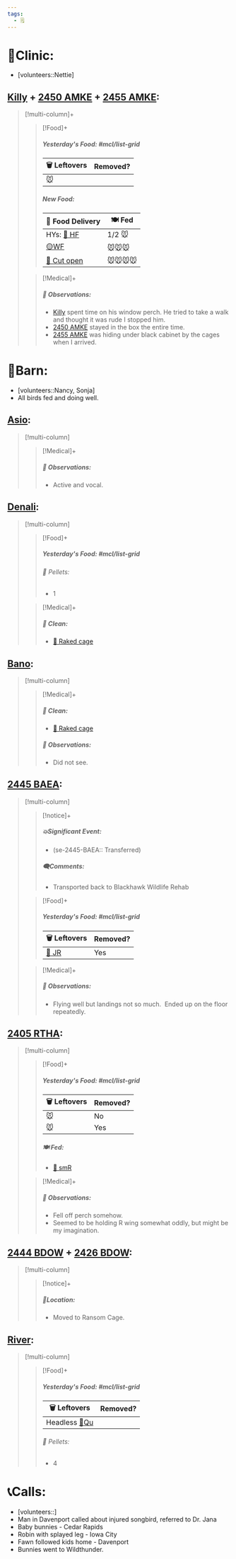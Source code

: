 ```yaml
---
tags:
  - 🗒️
---
```


# 🏥Clinic:
- [volunteers::Nettie]

## [Killy](../RARE%20Birds/Ed%20Birds/Killy.md) + [2450 AMKE](../RARE%20Birds/2450%20AMKE.md) + [2455 AMKE](../RARE%20Birds/2455%20AMKE.md):
> [!multi-column]+
>
>> [!Food]+
>> ##### Yesterday's Food: #mcl/list-grid
>> |🗑️ Leftovers| Removed?
>> |---|---|
>>|🐭|
>>
>> ##### New Food:
>> |🚚 Food Delivery| 🍽️ Fed|
>> |---|---|
>> |HYs: [🫱 HF](../Admin/Codes/Handfed.md)|1/2 🐭
>>|[🟡WF](../Admin/Codes/Whole%20food.md)|🐭🐭🐭|
>>|[🔪 Cut open](../Admin/Codes/Cut%20open.md)|🐭🐭🐭🐭
>
>> [!Medical]+
>> ##### 🔭 Observations:
>> - [Killy](../RARE%20Birds/Ed%20Birds/Killy.md) spent time on his window perch. He tried to take a walk and thought it was rude I stopped him.
>> - [2450 AMKE](../RARE%20Birds/2450%20AMKE.md) stayed in the box the entire time.
>> - [2455 AMKE](../RARE%20Birds/2455%20AMKE.md) was hiding under black cabinet by the cages when I arrived.

# 🏡Barn:
- [volunteers::Nancy, Sonja]
- All birds fed and doing well.

## [Asio](../RARE%20Birds/Ed%20Birds/Asio.md):
> [!multi-column]
>
>> [!Medical]+
>> ##### 🔭 Observations:
>> - Active and vocal.

## [Denali](../RARE%20Birds/Ed%20Birds/Denali.md):
> [!multi-column]
>
>> [!Food]+
>> ##### Yesterday's Food: #mcl/list-grid
>>###### 💩 Pellets:
>>- 1
>
>> [!Medical]+
>>##### 🫧 Clean:
>>- [🧹 Raked cage](../Admin/Codes/Raked%20cage.md)

## [Bano](../RARE%20Birds/Ed%20Birds/Bano.md):
> [!multi-column]
>
>> [!Medical]+
>>##### 🫧 Clean:
>>- [🧹 Raked cage](../Admin/Codes/Raked%20cage.md)
>>
>> ##### 🔭 Observations:
>> - Did not see.

## [2445 BAEA](../RARE%20Birds/2445%20BAEA.md):
> [!multi-column]
>
>> [!notice]+
>> ##### 💥Significant Event:
>>- (se-2445-BAEA:: Transferred)
>>
>> ##### 🗨️Comments:
>> - Transported back to Blackhawk Wildlife Rehab
>
>> [!Food]+
>> ##### Yesterday's Food: #mcl/list-grid
>> |🗑️ Leftovers| Removed?
>> |---|---|
>>|[🐀 JR](../Admin/Codes/Food/Jumbo%20Rat.md)|Yes
>>
>
>> [!Medical]+
>> ##### 🔭 Observations:
>> - Flying well but landings not so much.  Ended up on the floor repeatedly.

## [2405 RTHA](../RARE%20Birds/2405%20RTHA.md):
> [!multi-column]
>
>> [!Food]+
>> ##### Yesterday's Food: #mcl/list-grid
>> |🗑️ Leftovers| Removed?
>> |---|---|
>>|🐭|No|
>>|🐭|Yes
>>
>> ##### 🍽️ Fed:
>> - [🐀 smR](../Admin/Codes/Food/Small%20Rat.md)
>
>> [!Medical]+
>> ##### 🔭 Observations:
>> - Fell off perch somehow. 
>> - Seemed to be holding R wing somewhat oddly, but might be my imagination. 

## [2444 BDOW](../RARE%20Birds/2444%20BDOW.md) + [2426 BDOW](../RARE%20Birds/2426%20BDOW.md):
> [!multi-column]
>
>> [!notice]+
>> ##### 📍Location:
>>- Moved to Ransom Cage.
>>

## [River](../RARE%20Birds/Ed%20Birds/River.md):
> [!multi-column]
>
>> [!Food]+
>> ##### Yesterday's Food: #mcl/list-grid
>> |🗑️ Leftovers| Removed?
>> |---|---|
>>|Headless [🐥Qu](Quail.md)|
>>
>>###### 💩 Pellets:
>>- 4
>>

# 📞Calls:
- [volunteers::]
- Man in Davenport called about injured songbird, referred to Dr. Jana
- Baby bunnies - Cedar Rapids
- Robin with splayed leg - Iowa City
- Fawn followed kids home - Davenport
- Bunnies went to Wildthunder.